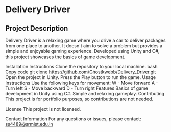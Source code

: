 # Delivery Driver
## Project Description

Delivery Driver is a relaxing game where you drive a car to deliver packages from one place to another. It doesn't aim to solve a problem but provides a simple and enjoyable gaming experience. Developed using Unity and C#, this project showcases the basics of game development.

Installation Instructions
Clone the repository to your local machine.
bash
Copy code
git clone https://github.com/Ghostkwebb/Delivery_Driver.git
Open the project in Unity.
Press the Play button to run the game.
Usage Instructions
Use the following keys for movement:
W - Move forward
A - Turn left
S - Move backward
D - Turn right
Features
Basics of game development in Unity using C#.
Simple and relaxing gameplay.
Contributing
This project is for portfolio purposes, so contributions are not needed.

License
This project is not licensed.

Contact Information
For any questions or issues, please contact: ss4489@srmist.edu.in
